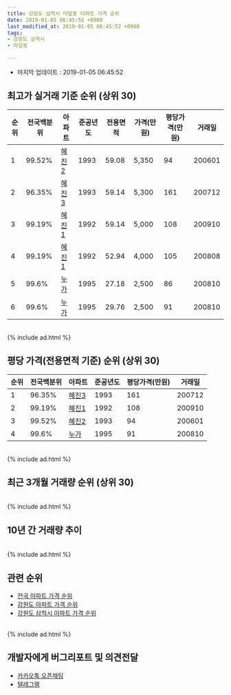 ```yaml
---
title: 강원도 삼척시 마달동 아파트 가격 순위
date: 2019-01-05 06:45:52 +0900
last_modified_at: 2019-01-05 06:45:52 +0900
tags:
- 강원도 삼척시
- 마달동

---
```


* 마지막 업데이트 : 2019-01-05 06:45:52

## 최고가 실거래 기준 순위 (상위 30)


|순위|전국백분위|아파트|준공년도|전용면적|가격(만원)|평당가격(만원)|거래일|
|---|---|---|---|---|---|---|---|
|1|99.52%|[혜진2](https://search.naver.com/search.naver?query=%EA%B0%95%EC%9B%90%EB%8F%84+%EC%82%BC%EC%B2%99%EC%8B%9C+%EB%A7%88%EB%8B%AC%EB%8F%99+%ED%98%9C%EC%A7%842)|1993|59.08|5,350|94|200601|
|2|96.35%|[혜진3](https://search.naver.com/search.naver?query=%EA%B0%95%EC%9B%90%EB%8F%84+%EC%82%BC%EC%B2%99%EC%8B%9C+%EB%A7%88%EB%8B%AC%EB%8F%99+%ED%98%9C%EC%A7%843)|1993|59.14|5,300|161|200712|
|3|99.19%|[혜진1](https://search.naver.com/search.naver?query=%EA%B0%95%EC%9B%90%EB%8F%84+%EC%82%BC%EC%B2%99%EC%8B%9C+%EB%A7%88%EB%8B%AC%EB%8F%99+%ED%98%9C%EC%A7%841)|1992|59.14|5,000|108|200910|
|4|99.19%|[혜진1](https://search.naver.com/search.naver?query=%EA%B0%95%EC%9B%90%EB%8F%84+%EC%82%BC%EC%B2%99%EC%8B%9C+%EB%A7%88%EB%8B%AC%EB%8F%99+%ED%98%9C%EC%A7%841)|1992|52.94|4,000|105|200808|
|5|99.6%|[누가](https://search.naver.com/search.naver?query=%EA%B0%95%EC%9B%90%EB%8F%84+%EC%82%BC%EC%B2%99%EC%8B%9C+%EB%A7%88%EB%8B%AC%EB%8F%99+%EB%88%84%EA%B0%80)|1995|27.18|2,500|86|200810|
|6|99.6%|[누가](https://search.naver.com/search.naver?query=%EA%B0%95%EC%9B%90%EB%8F%84+%EC%82%BC%EC%B2%99%EC%8B%9C+%EB%A7%88%EB%8B%AC%EB%8F%99+%EB%88%84%EA%B0%80)|1995|29.76|2,500|91|200810|


<br>
{% include ad.html %}
<br>

## 평당 가격(전용면적 기준) 순위 (상위 30)


|순위|전국백분위|아파트|준공년도|평당가격(만원)|거래일|
|---|---|---|---|---|---|
|1|96.35%|[혜진3](https://search.naver.com/search.naver?query=%EA%B0%95%EC%9B%90%EB%8F%84+%EC%82%BC%EC%B2%99%EC%8B%9C+%EB%A7%88%EB%8B%AC%EB%8F%99+%ED%98%9C%EC%A7%843)|1993|161|200712|
|2|99.19%|[혜진1](https://search.naver.com/search.naver?query=%EA%B0%95%EC%9B%90%EB%8F%84+%EC%82%BC%EC%B2%99%EC%8B%9C+%EB%A7%88%EB%8B%AC%EB%8F%99+%ED%98%9C%EC%A7%841)|1992|108|200910|
|3|99.52%|[혜진2](https://search.naver.com/search.naver?query=%EA%B0%95%EC%9B%90%EB%8F%84+%EC%82%BC%EC%B2%99%EC%8B%9C+%EB%A7%88%EB%8B%AC%EB%8F%99+%ED%98%9C%EC%A7%842)|1993|94|200601|
|4|99.6%|[누가](https://search.naver.com/search.naver?query=%EA%B0%95%EC%9B%90%EB%8F%84+%EC%82%BC%EC%B2%99%EC%8B%9C+%EB%A7%88%EB%8B%AC%EB%8F%99+%EB%88%84%EA%B0%80)|1995|91|200810|


<br>
{% include ad.html %}
<br>

## 최근 3개월 거래량 순위 (상위 30)


<div style="width:100%;">
    <canvas id="deal_count_ranking" height="250"></canvas>
</div>


<script>
new Chart(document.getElementById("deal_count_ranking"), {
    type: 'horizontalBar',
    data: {
        labels: ['누가'],
        datasets: [{
            label: '실거래 수',
            data: [3],
            borderColor: "rgba(255, 0, 128, 1)",
            backgroundColor: "rgba(255, 0, 128, 0.5)",
            fill: false,
        }]
    },
    options: {
        responsive: true,
        title: {
            display: true,
            text: '최근 3개월 거래량 순위'
        },
        tooltips: {
            mode: 'index',
            intersect: false,
            callbacks: {
                title: function(tooltipItems, data) {
                    return "실거래 수:";
                },
                label: function(tooltipItem, data) {
                    return data.labels[tooltipItem.index] + ": " + tooltipItem.xLabel;
                }
            }
        },
        hover: {
            mode: 'nearest',
            intersect: true
        },
        scales: {
            xAxes: [{
                display: true,
                scaleLabel: {
                    display: true,
                    labelString: '실거래 수'
                },
                ticks: {
                    suggestedMin: 0,
                }
            }],
            yAxes: [{
                display: true,
                ticks: {
                    autoSkip: false,
                    callback: function(value, index, values) {
                        if (value.length > 15)
                            return value.substr(0, 13) + "...";
                        else
                            return value;
                    }
                },
                scaleLabel: {
                    display: false,
                }
            }]
        }
    }
});

</script>


<br>
{% include ad.html %}
<br>

## 10년 간 거래량 추이


<div style="width:100%;">
    <canvas id="deal_progress" height="250"></canvas>
</div>

<script>
new Chart(document.getElementById("deal_progress"), {
    type: 'line',
    data: {
        labels: ['200901','200902','200903','200904','200905','200906','200907','200908','200909','200910','200911','200912','201001','201002','201003','201004','201005','201006','201007','201008','201009','201010','201011','201012','201101','201102','201103','201104','201105','201106','201107','201108','201109','201110','201111','201112','201201','201202','201203','201204','201205','201206','201207','201208','201209','201210','201211','201212','201301','201302','201303','201304','201305','201306','201307','201308','201309','201310','201311','201312','201401','201402','201403','201404','201405','201406','201407','201408','201409','201410','201411','201412','201501','201502','201503','201504','201505','201506','201507','201508','201509','201510','201511','201512','201601','201602','201603','201604','201605','201606','201607','201608','201609','201610','201611','201612','201701','201702','201703','201704','201705','201706','201707','201708','201709','201710','201711','201712','201801','201802','201803','201804','201805','201806','201807','201808','201809','201810','201811','201812','201901'],
        datasets: [{
            label: '실거래 수',
            pointRadius: 1,
            data: [0, 0, 0, 0, 4, 0, 0, 1, 5, 1, 0, 10, 4, 0, 2, 0, 0, 1, 1, 1, 0, 1, 0, 8, 7, 2, 1, 3, 4, 0, 3, 4, 3, 0, 1, 0, 0, 9, 1, 2, 0, 1, 0, 0, 0, 0, 0, 0, 2, 3, 3, 4, 2, 0, 0, 1, 0, 0, 0, 1, 0, 0, 6, 1, 0, 0, 0, 0, 0, 6, 0, 0, 3, 4, 0, 0, 5, 2, 1, 1, 0, 1, 3, 0, 0, 0, 0, 3, 2, 2, 2, 3, 1, 0, 0, 5, 0, 2, 0, 1, 1, 2, 2, 1, 0, 1, 0, 3, 10, 2, 7, 0, 1, 0, 1, 3, 1, 2, 1, 2, 0],
            borderColor: "rgba(255, 201, 14, 1)",
            backgroundColor: "rgba(255, 201, 14, 0.5)",
            fill: true,
        }]
    },
    options: {
        responsive: true,
        title: {
            display: true,
            text: '10년간 거래량 추이'
        },
        tooltips: {
            mode: 'index',
            intersect: false,
        },
        hover: {
            mode: 'nearest',
            intersect: true
        },
        scales: {
            xAxes: [{
                display: true,
                scaleLabel: {
                    display: true,
                    labelString: '년/월'
                }
            }],
            yAxes: [{
                display: true,
                ticks: {
                    suggestedMin: 0,
                },
                scaleLabel: {
                    display: true,
                    labelString: '실거래 수'
                }
            }]
        }
    }
});

</script>


<br>
{% include ad.html %}
<br>

## 관련 순위

- [전국 아파트 가격 순위](https://inasie.github.io/apt-ranking/전국)
- [강원도 아파트 가격 순위](https://inasie.github.io/apt-ranking/강원도)
- [강원도 삼척시 아파트 가격 순위](https://inasie.github.io/apt-ranking/강원도-삼척시)


<br>
{% include ad.html %}
<br>

## 개발자에게 버그리포트 및 의견전달

- [카카오톡 오픈채팅](https://open.kakao.com/o/gLJUAP4)
- [텔레그램](https://t.me/inasie)

